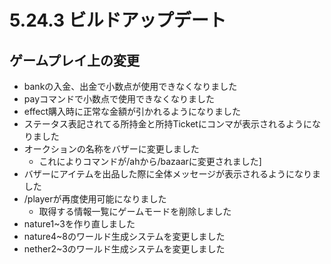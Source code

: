 # 5.24.3 ビルドアップデート
## ゲームプレイ上の変更

* bankの入金、出金で小数点が使用できなくなりました
* payコマンドで小数点で使用できなくなりました
* effect購入時に正常な金額が引かれるようになりました
* ステータス表記されてる所持金と所持Ticketにコンマが表示されるようになりました
* オークションの名称をバザーに変更しました
  * これによりコマンドが/ahから/bazaarに変更されました]
* バザーにアイテムを出品した際に全体メッセージが表示されるようになりました
* /playerが再度使用可能になりました
  * 取得する情報一覧にゲームモードを削除しました
* nature1~3を作り直しました
* nature4~8のワールド生成システムを変更しました
* nether2~3のワールド生成システムを変更しました

